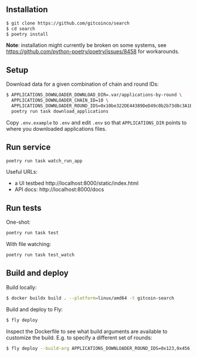 ## Installation

```sh
$ git clone https://github.com/gitcoinco/search
$ cd search
$ poetry install
```

**Note**: installation might currently be broken on some systems, see https://github.com/python-poetry/poetry/issues/8458 for workarounds.

## Setup

Download data for a given combination of chain and round IDs:

```sh
$ APPLICATIONS_DOWNLOADER_DOWNLOAD_DIR=.var/applications-by-round \
  APPLICATIONS_DOWNLOADER_CHAIN_ID=10 \
  APPLICATIONS_DOWNLOADER_ROUND_IDS=0x10be322DE44389DeD49c0b2b73d8c3A1E3B6D871,0xc5FdF5cFf79e92FAc1d6Efa725c319248D279200,0x9331FDe4Db7b9d9d1498C09d30149929f24cF9D5,0xb6Be0eCAfDb66DD848B0480db40056Ff94A9465d,0x2871742B184633f8DC8546c6301cbC209945033e,0x8de918F0163b2021839A8D84954dD7E8e151326D \
  poetry run task download_applications
```

Copy `.env.example` to `.env` and edit `.env` so that `APPLICATIONS_DIR` points to where you downloaded applications files.

## Run service

```sh
poetry run task watch_run_app
```

Useful URLs:

- a UI testbed http://localhost:8000/static/index.html
- API docs: http://localhost:8000/docs

## Run tests

One-shot:

```sh
poetry run task test
```

With file watching:

```sh
poetry run task test_watch
```

## Build and deploy

Build locally:

```sh
$ docker buildx build . --platform=linux/amd64 -t gitcoin-search
```

Build and deploy to Fly:

```sh
$ fly deploy
```

Inspect the Dockerfile to see what build arguments are available to customize the build. E.g. to specify a different set of rounds:

```sh
$ fly deploy --build-arg APPLICATIONS_DOWNLOADER_ROUND_IDS=0x123,0x456,0x789
```
